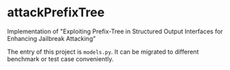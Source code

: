# attackPrefixTree

Implementation of "Exploiting Prefix-Tree in Structured Output Interfaces for Enhancing Jailbreak Attacking"

The entry of this project is `models.py`. It can be migrated to different benchmark or test case conveniently.
